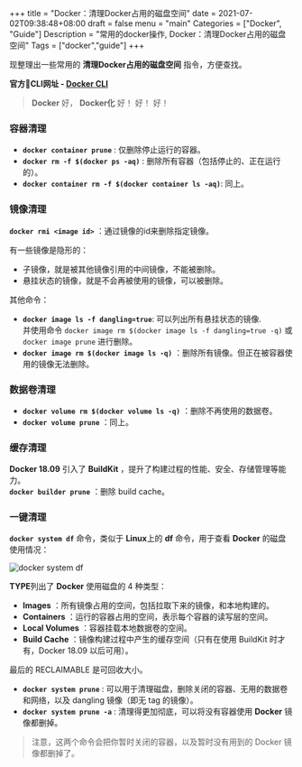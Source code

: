 +++
title = "Docker：清理Docker占用的磁盘空间"
date = 2021-07-02T09:38:48+08:00
draft = false
menu = "main"
Categories = ["Docker", "Guide"]
Description = "常用的docker操作, Docker：清理Docker占用的磁盘空间"
Tags = ["docker","guide"]
+++

现整理出一些常用的 **清理Docker占用的磁盘空间** 指令，方便查找。   

**官方CLI网址 - [Docker CLI][1]**

> **Docker** 好， **Docker化** 好！ 好！ 好！

### 容器清理

- **`docker container prune`** : 仅删除停止运行的容器。
- **`docker rm -f $(docker ps -aq)`** : 删除所有容器（包括停止的、正在运行的）。
- **`docker container rm -f $(docker container ls -aq)`**:  同上。

### 镜像清理

**`docker rmi <image id>`** ：通过镜像的id来删除指定镜像。    

有一些镜像是隐形的：

- 子镜像，就是被其他镜像引用的中间镜像，不能被删除。
- 悬挂状态的镜像，就是不会再被使用的镜像，可以被删除。

其他命令：

- **`docker image ls -f dangling=true`**:  可以列出所有悬挂状态的镜像.  
并使用命令 `docker image rm $(docker image ls -f dangling=true -q)` 或 `docker image prune` 进行删除。
- **`docker image rm $(docker image ls -q)`** ：删除所有镜像。但正在被容器使用的镜像无法删除。

### 数据卷清理
- **`docker volume rm $(docker volume ls -q)`** ：删除不再使用的数据卷。
- **`docker volume prune`** ：同上。

### 缓存清理
**Docker 18.09** 引入了 **BuildKit** ，提升了构建过程的性能、安全、存储管理等能力。   
**`docker builder prune`** ：删除 build cache。

###  一键清理

**`docker system df`** 命令，类似于 **Linux**上的 **df** 命令，用于查看 **Docker** 的磁盘使用情况：

![docker system df](https://gitee.com/kevinGunn/myimgs/raw/master/20210703040827.png)

**TYPE**列出了 **Docker** 使用磁盘的 4 种类型：

- **Images** ：所有镜像占用的空间，包括拉取下来的镜像，和本地构建的。
- **Containers** ：运行的容器占用的空间，表示每个容器的读写层的空间。
- **Local Volumes** ：容器挂载本地数据卷的空间。
- **Build Cache** ：镜像构建过程中产生的缓存空间（只有在使用 BuildKit 时才有，Docker 18.09 以后可用）。

最后的 RECLAIMABLE 是可回收大小。

- **`docker system prune`** : 可以用于清理磁盘，删除关闭的容器、无用的数据卷和网络，以及 dangling 镜像（即无 tag 的镜像）。
- **`docker system prune -a`** : 清理得更加彻底，可以将没有容器使用 **Docker** 镜像都删掉。

> 注意，这两个命令会把你暂时关闭的容器，以及暂时没有用到的 Docker 镜像都删掉了。


[1]: https://docs.docker.com/engine/reference/commandline/cli/